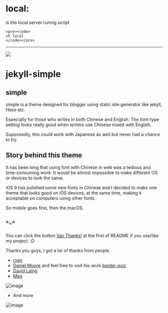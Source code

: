 # local:
is the local server runnig script
```
<pre><code>
sh local
</code></pre>
```

---

[![](https://img.shields.io/badge/Say%20Thanks-!-1EAEDB.svg)](https://saythanks.io/to/wild-flame)

# jekyll-simple

## simple
simple is a theme designed for blogger using static site generator like jekyll, Hexo etc.

Especially for those who writes in both Chinese and English. The font-type setting looks really good when writers use Chinese mixed with English.

Supposedly, this could work with Japanese as well but never had a chance to try.

## Story behind this theme

It has been long that using font with Chinese in web was a tedious and time-consuming work. It would be almost impossible to make different OS or devices to look the same.

iOS 9 has pulished some new fonts in Chinese and I decided to make one theme that looks good on iOS devices, at the same time, making it acceptable on computers using other fonts.

So mobile goes first, then the macOS.

## ^-^

You can click the button [Say Thanks!](https://saythanks.io/to/wild-flame) at the first of README if you use/like my project. :D

Thanks you guys, I got a lot of thanks from people.

- [ryan](https://saythanks.io/note/a9a342ba-e9aa-4707-b169-05b6ae49757d)
- [Daniel Moore](https://saythanks.io/note/da81706c-8884-4dbc-89b0-eed242ac3b19) and feel free to visit his work [border quiz](http://danielmoore.us/borders-quiz?singapore-planning-areas)
- [David Laing](https://saythanks.io/note/fb5d24eb-3be8-4f92-842b-c6dd7ce4c239)
- [Meg](https://saythanks.io/note/6d56e228-e17c-4641-9524-9f9fd6205068)

![image](https://user-images.githubusercontent.com/4491950/53502929-0d375880-3aea-11e9-9ce1-13eba2ec4643.png)

- And more

![image](https://user-images.githubusercontent.com/4491950/53502875-e1b46e00-3ae9-11e9-97e4-d70d038a36e9.png)
